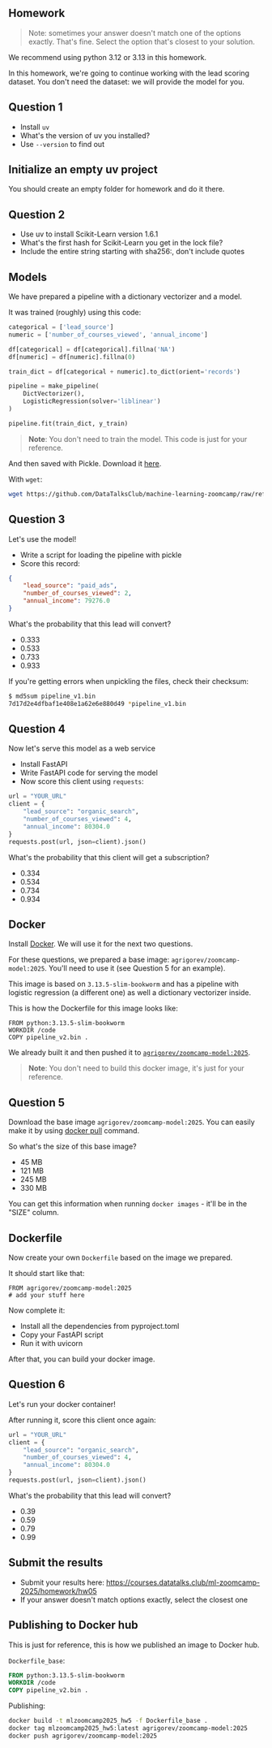 ## Homework

> Note: sometimes your answer doesn't match one of the options exactly. 
> That's fine. 
> Select the option that's closest to your solution.

We recommend using python 3.12 or 3.13 in this homework.

In this homework, we're going to continue working with the lead scoring dataset. You don't need the dataset: we will provide the model for you.


## Question 1

* Install `uv`
* What's the version of uv you installed?
* Use `--version` to find out


## Initialize an empty uv project

You should create an empty folder for homework
and do it there. 


## Question 2

* Use uv to install Scikit-Learn version 1.6.1 
* What's the first hash for Scikit-Learn you get in the lock file?
* Include the entire string starting with sha256:, don't include quotes


## Models

We have prepared a pipeline with a dictionary vectorizer and a model.

It was trained (roughly) using this code:

```python
categorical = ['lead_source']
numeric = ['number_of_courses_viewed', 'annual_income']

df[categorical] = df[categorical].fillna('NA')
df[numeric] = df[numeric].fillna(0)

train_dict = df[categorical + numeric].to_dict(orient='records')

pipeline = make_pipeline(
    DictVectorizer(),
    LogisticRegression(solver='liblinear')
)

pipeline.fit(train_dict, y_train)
```

> **Note**: You don't need to train the model. This code is just for your reference.

And then saved with Pickle. Download it [here](https://github.com/DataTalksClub/machine-learning-zoomcamp/tree/master/cohorts/2025/05-deployment/pipeline_v1.bin).

With `wget`:

```bash
wget https://github.com/DataTalksClub/machine-learning-zoomcamp/raw/refs/heads/master/cohorts/2025/05-deployment/pipeline_v1.bin
```


## Question 3

Let's use the model!

* Write a script for loading the pipeline with pickle
* Score this record:

```json
{
    "lead_source": "paid_ads",
    "number_of_courses_viewed": 2,
    "annual_income": 79276.0
}
```

What's the probability that this lead will convert? 

* 0.333
* 0.533
* 0.733
* 0.933

If you're getting errors when unpickling the files, check their checksum:

```bash
$ md5sum pipeline_v1.bin
7d17d2e4dfbaf1e408e1a62e6e880d49 *pipeline_v1.bin
```


## Question 4

Now let's serve this model as a web service

* Install FastAPI
* Write FastAPI code for serving the model
* Now score this client using `requests`:

```python
url = "YOUR_URL"
client = {
    "lead_source": "organic_search",
    "number_of_courses_viewed": 4,
    "annual_income": 80304.0
}
requests.post(url, json=client).json()
```

What's the probability that this client will get a subscription?

* 0.334
* 0.534
* 0.734
* 0.934


## Docker

Install [Docker](https://github.com/DataTalksClub/machine-learning-zoomcamp/blob/master/05-deployment/06-docker.md). 
We will use it for the next two questions.

For these questions, we prepared a base image: `agrigorev/zoomcamp-model:2025`. 
You'll need to use it (see Question 5 for an example).

This image is based on `3.13.5-slim-bookworm` and has
a pipeline with logistic regression (a different one)
as well a dictionary vectorizer inside. 

This is how the Dockerfile for this image looks like:

```docker 
FROM python:3.13.5-slim-bookworm
WORKDIR /code
COPY pipeline_v2.bin .
```

We already built it and then pushed it to [`agrigorev/zoomcamp-model:2025`](https://hub.docker.com/r/agrigorev/zoomcamp-model).

> **Note**: You don't need to build this docker image, it's just for your reference.


## Question 5

Download the base image `agrigorev/zoomcamp-model:2025`. You can easily make it by using [docker pull](https://docs.docker.com/engine/reference/commandline/pull/) command.

So what's the size of this base image?

* 45 MB
* 121 MB
* 245 MB
* 330 MB

You can get this information when running `docker images` - it'll be in the "SIZE" column.


## Dockerfile

Now create your own `Dockerfile` based on the image we prepared.

It should start like that:

```docker
FROM agrigorev/zoomcamp-model:2025
# add your stuff here
```

Now complete it:

* Install all the dependencies from pyproject.toml
* Copy your FastAPI script
* Run it with uvicorn 

After that, you can build your docker image.


## Question 6

Let's run your docker container!

After running it, score this client once again:

```python
url = "YOUR_URL"
client = {
    "lead_source": "organic_search",
    "number_of_courses_viewed": 4,
    "annual_income": 80304.0
}
requests.post(url, json=client).json()
```

What's the probability that this lead will convert?

* 0.39
* 0.59
* 0.79
* 0.99


## Submit the results

* Submit your results here: https://courses.datatalks.club/ml-zoomcamp-2025/homework/hw05
* If your answer doesn't match options exactly, select the closest one



## Publishing to Docker hub

This is just for reference, this is how we published an image to Docker hub.

`Dockerfile_base`: 

```dockerfile
FROM python:3.13.5-slim-bookworm
WORKDIR /code
COPY pipeline_v2.bin .
```

Publishing:

```bash
docker build -t mlzoomcamp2025_hw5 -f Dockerfile_base .
docker tag mlzoomcamp2025_hw5:latest agrigorev/zoomcamp-model:2025
docker push agrigorev/zoomcamp-model:2025
```